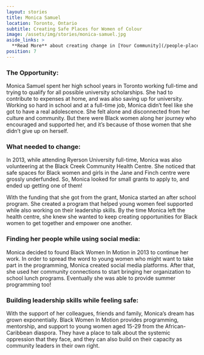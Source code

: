 ```yaml
---
layout: stories
title: Monica Samuel
location: Toronto, Ontario
subtitle: Creating Safe Places for Women of Colour
image: /assets/img/stories/monica-samuel.jpg
aside_links: >
  **Read More** about creating change in [Your Community](/people-places/in-my-community) and [Finding Your People](/strategy/find-your-people)
position: 7
---
```

### The Opportunity:
Monica Samuel spent her high school years in Toronto working full-time and trying to qualify for all possible university scholarships. She had to contribute to expenses at home, and was also saving up for university. Working so hard in school and at a full-time job, Monica didn’t feel like she got to have a real adolescence. She felt alone and disconnected from her culture and community. But there were Black women along her journey who encouraged and supported her, and it’s because of those women that she didn’t give up on herself.

### What needed to change:
In 2013, while attending Ryerson University full-time, Monica was also volunteering at the Black Creek Community Health Centre. She noticed that safe spaces for Black women and girls in the Jane and Finch centre were grossly underfunded. So, Monica looked for small grants to apply to, and ended up getting one of them!

With the funding that she got from the grant, Monica started an after school program. She created a program that helped young women feel supported while also working on their leadership skills. By the time Monica left the health centre, she knew she wanted to keep creating opportunities for Black women to get together and empower one another.

### Finding her people while using social media:
Monica decided to found Black Women In Motion in 2013 to continue her work. In order to spread the word to young women who might want to take part in the programming, Monica created social media platforms. After that, she used her community connections to start bringing her organization to school lunch programs. Eventually she was able to provide summer programming too!

### Building leadership skills while feeling safe:
With the support of her colleagues, friends and family, Monica’s dream has grown exponentially. Black Women In Motion provides programming, mentorship, and support to young women aged 15-29 from the African-Caribbean diaspora. They have a place to talk about the systemic oppression that they face, and they can also build on their capacity as community leaders in their own right.
